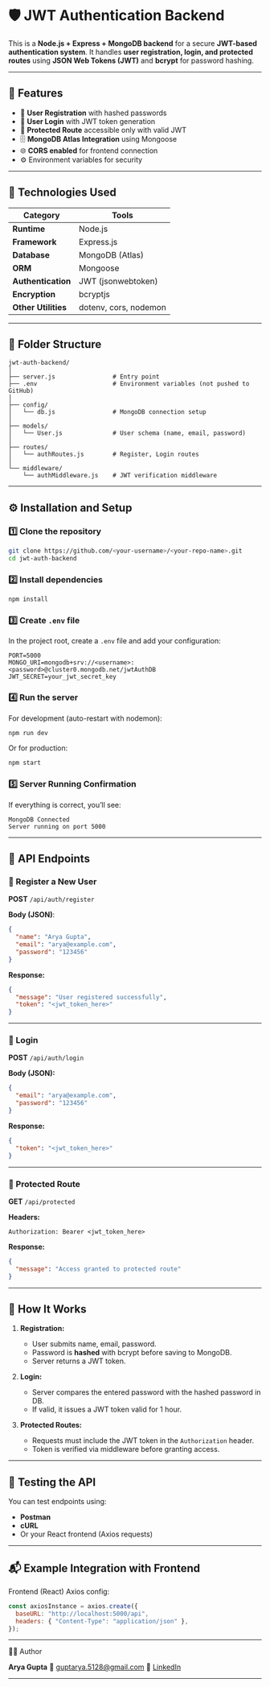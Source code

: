 
# 🛡️ JWT Authentication Backend

This is a **Node.js + Express + MongoDB backend** for a secure **JWT-based authentication system**.
It handles **user registration, login, and protected routes** using **JSON Web Tokens (JWT)** and **bcrypt** for password hashing.

---

## 🚀 Features

* 🔐 **User Registration** with hashed passwords
* 🔑 **User Login** with JWT token generation
* 🧱 **Protected Route** accessible only with valid JWT
* 🗄️ **MongoDB Atlas Integration** using Mongoose
* 🌐 **CORS enabled** for frontend connection
* ⚙️ Environment variables for security

---

## 🧩 Technologies Used

| Category            | Tools                 |
| ------------------- | --------------------- |
| **Runtime**         | Node.js               |
| **Framework**       | Express.js            |
| **Database**        | MongoDB (Atlas)       |
| **ORM**             | Mongoose              |
| **Authentication**  | JWT (jsonwebtoken)    |
| **Encryption**      | bcryptjs              |
| **Other Utilities** | dotenv, cors, nodemon |

---

## 📂 Folder Structure

```
jwt-auth-backend/
│
├── server.js                # Entry point
├── .env                     # Environment variables (not pushed to GitHub)
│
├── config/
│   └── db.js                # MongoDB connection setup
│
├── models/
│   └── User.js              # User schema (name, email, password)
│
├── routes/
│   └── authRoutes.js        # Register, Login routes
│
└── middleware/
    └── authMiddleware.js    # JWT verification middleware
```

---

## ⚙️ Installation and Setup

### 1️⃣ Clone the repository

```bash
git clone https://github.com/<your-username>/<your-repo-name>.git
cd jwt-auth-backend
```

### 2️⃣ Install dependencies

```bash
npm install
```

### 3️⃣ Create `.env` file

In the project root, create a `.env` file and add your configuration:

```env
PORT=5000
MONGO_URI=mongodb+srv://<username>:<password>@cluster0.mongodb.net/jwtAuthDB
JWT_SECRET=your_jwt_secret_key
```

### 4️⃣ Run the server

For development (auto-restart with nodemon):

```bash
npm run dev
```

Or for production:

```bash
npm start
```

### 5️⃣ Server Running Confirmation

If everything is correct, you’ll see:

```
MongoDB Connected
Server running on port 5000
```

---

## 📡 API Endpoints

### 🔹 Register a New User

**POST** `/api/auth/register`

**Body (JSON)**:

```json
{
  "name": "Arya Gupta",
  "email": "arya@example.com",
  "password": "123456"
}
```

**Response:**

```json
{
  "message": "User registered successfully",
  "token": "<jwt_token_here>"
}
```

---

### 🔹 Login

**POST** `/api/auth/login`

**Body (JSON):**

```json
{
  "email": "arya@example.com",
  "password": "123456"
}
```

**Response:**

```json
{
  "token": "<jwt_token_here>"
}
```

---

### 🔹 Protected Route

**GET** `/api/protected`

**Headers:**

```
Authorization: Bearer <jwt_token_here>
```

**Response:**

```json
{
  "message": "Access granted to protected route"
}
```

---

## 🧠 How It Works

1. **Registration:**

   * User submits name, email, password.
   * Password is **hashed** with bcrypt before saving to MongoDB.
   * Server returns a JWT token.

2. **Login:**

   * Server compares the entered password with the hashed password in DB.
   * If valid, it issues a JWT token valid for 1 hour.

3. **Protected Routes:**

   * Requests must include the JWT token in the `Authorization` header.
   * Token is verified via middleware before granting access.

---

## 🧪 Testing the API

You can test endpoints using:

* **Postman**
* **cURL**
* Or your React frontend (Axios requests)

---

## 📬 Example Integration with Frontend

Frontend (React) Axios config:

```js
const axiosInstance = axios.create({
  baseURL: "http://localhost:5000/api",
  headers: { "Content-Type": "application/json" },
});
```

---

👩‍💻 Author

**Arya Gupta**
📧 [guptarya.5128@gmail.com](mailto:guptarya.5128@gmail.com)
🔗 [LinkedIn](https://www.linkedin.com/in/arya-gupta11)

---

 
